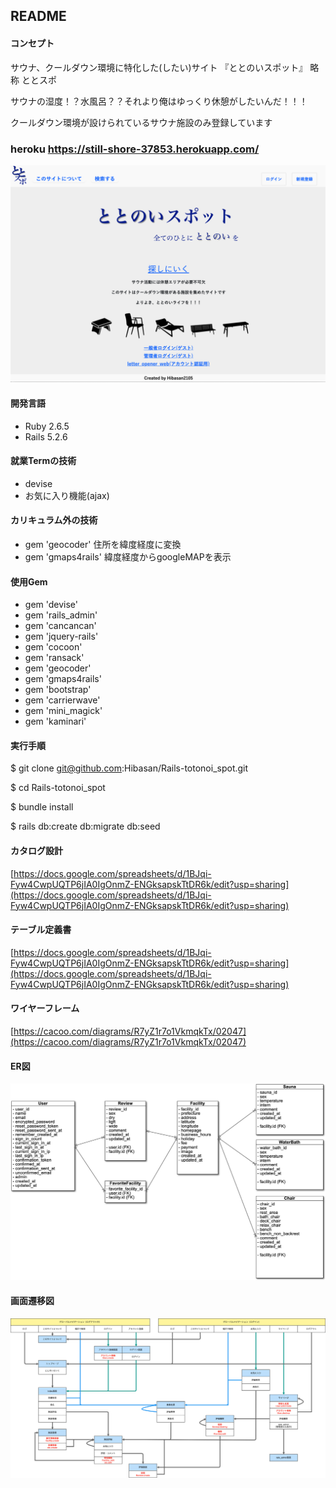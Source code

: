## README
#### コンセプト
  サウナ、クールダウン環境に特化した(したい)サイト 『ととのいスポット』 略称 ととスポ

  サウナの湿度！？水風呂？？それより俺はゆっくり休憩がしたいんだ！！！

  クールダウン環境が設けられているサウナ施設のみ登録しています
  
### heroku https://still-shore-37853.herokuapp.com/
![トップページ](./public/toppage.png)

#### 開発言語
- Ruby 2.6.5
- Rails 5.2.6

#### 就業Termの技術
- devise
- お気に入り機能(ajax)

#### カリキュラム外の技術
- gem 'geocoder' 住所を緯度経度に変換
- gem 'gmaps4rails' 緯度経度からgoogleMAPを表示

#### 使用Gem
- gem 'devise'
- gem 'rails_admin'
- gem 'cancancan'
- gem 'jquery-rails'
- gem 'cocoon'
- gem 'ransack'
- gem 'geocoder'
- gem 'gmaps4rails'
- gem 'bootstrap'
- gem 'carrierwave'
- gem 'mini_magick'
- gem 'kaminari'

#### 実行手順
$ git clone git@github.com:Hibasan/Rails-totonoi_spot.git

$ cd Rails-totonoi_spot

$ bundle install

$ rails db:create db:migrate db:seed

#### カタログ設計
[https://docs.google.com/spreadsheets/d/1BJqi-Fyw4CwpUQTP6jIA0IgOnmZ-ENGksapskTtDR6k/edit?usp=sharing](https://docs.google.com/spreadsheets/d/1BJqi-Fyw4CwpUQTP6jIA0IgOnmZ-ENGksapskTtDR6k/edit?usp=sharing)

#### テーブル定義書
[https://docs.google.com/spreadsheets/d/1BJqi-Fyw4CwpUQTP6jIA0IgOnmZ-ENGksapskTtDR6k/edit?usp=sharing](https://docs.google.com/spreadsheets/d/1BJqi-Fyw4CwpUQTP6jIA0IgOnmZ-ENGksapskTtDR6k/edit?usp=sharing)

#### ワイヤーフレーム
[https://cacoo.com/diagrams/R7yZ1r7o1VkmqkTx/02047](https://cacoo.com/diagrams/R7yZ1r7o1VkmqkTx/02047)

#### ER図
![ER1](./public/ER.png)

#### 画面遷移図
![画面遷移図](./public/Screen_transition_diagram.png)
